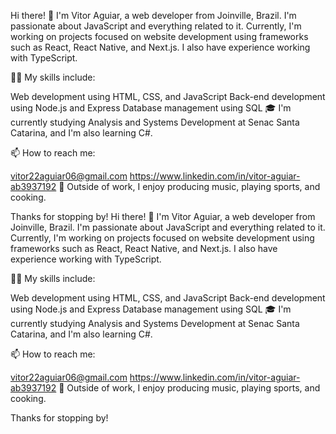 Hi there! 👋
I'm Vitor Aguiar, a web developer from Joinville, Brazil. I'm passionate about JavaScript and everything related to it. Currently, I'm working on projects focused on website development using frameworks such as React, React Native, and Next.js. I also have experience working with TypeScript.

👨‍💻 My skills include:

Web development using HTML, CSS, and JavaScript
Back-end development using Node.js and Express
Database management using SQL
🎓 I'm currently studying Analysis and Systems Development at Senac Santa Catarina, and I'm also learning C#.

📫 How to reach me:

vitor22aguiar06@gmail.com
https://www.linkedin.com/in/vitor-aguiar-ab3937192
🎵 Outside of work, I enjoy producing music, playing sports, and cooking.

Thanks for stopping by!
Hi there! 👋
I'm Vitor Aguiar, a web developer from Joinville, Brazil. I'm passionate about JavaScript and everything related to it. Currently, I'm working on projects focused on website development using frameworks such as React, React Native, and Next.js. I also have experience working with TypeScript.

👨‍💻 My skills include:

Web development using HTML, CSS, and JavaScript
Back-end development using Node.js and Express
Database management using SQL
🎓 I'm currently studying Analysis and Systems Development at Senac Santa Catarina, and I'm also learning C#.

📫 How to reach me:

vitor22aguiar06@gmail.com
https://www.linkedin.com/in/vitor-aguiar-ab3937192
🎵 Outside of work, I enjoy producing music, playing sports, and cooking.

Thanks for stopping by!
